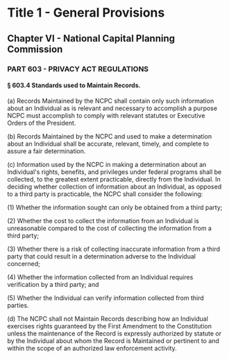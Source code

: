 
# Title 1 - General Provisions
## Chapter VI - National Capital Planning Commission
### PART 603 - PRIVACY ACT REGULATIONS
#### § 603.4 Standards used to Maintain Records.

(a) Records Maintained by the NCPC shall contain only such information about an Individual as is relevant and necessary to accomplish a purpose NCPC must accomplish to comply with relevant statutes or Executive Orders of the President.

(b) Records Maintained by the NCPC and used to make a determination about an Individual shall be accurate, relevant, timely, and complete to assure a fair determination.

(c) Information used by the NCPC in making a determination about an Individual's rights, benefits, and privileges under federal programs shall be collected, to the greatest extent practicable, directly from the Individual. In deciding whether collection of information about an Individual, as opposed to a third party is practicable, the NCPC shall consider the following:

(1) Whether the information sought can only be obtained from a third party;

(2) Whether the cost to collect the information from an Individual is unreasonable compared to the cost of collecting the information from a third party;

(3) Whether there is a risk of collecting inaccurate information from a third party that could result in a determination adverse to the Individual concerned;

(4) Whether the information collected from an Individual requires verification by a third party; and

(5) Whether the Individual can verify information collected from third parties.

(d) The NCPC shall not Maintain Records describing how an Individual exercises rights guaranteed by the First Amendment to the Constitution unless the maintenance of the Record is expressly authorized by statute or by the Individual about whom the Record is Maintained or pertinent to and within the scope of an authorized law enforcement activity.
